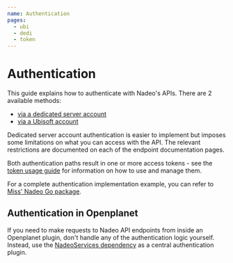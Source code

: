 ```yaml
---
name: Authentication
pages:
  - ubi
  - dedi
  - token
---
```


# Authentication

This guide explains how to authenticate with Nadeo's APIs. There are 2 available methods:

- [via a dedicated server account](/auth/dedi)
- [via a Ubisoft account](/auth/ubi)

Dedicated server account authentication is easier to implement but imposes some limitations on what you can access with the API. The relevant restrictions are documented on each of the endpoint documentation pages.

Both authentication paths result in one or more access tokens - see the [token usage guide](/auth/token) for information on how to use and manage them.

For a complete authentication implementation example, you can refer to [Miss' Nadeo Go package](https://github.com/codecat/gonadeo).

## Authentication in Openplanet

If you need to make requests to Nadeo API endpoints from inside an Openplanet plugin, don't handle any of the authentication logic yourself. Instead, use the [NadeoServices dependency](https://openplanet.dev/docs/reference/nadeoservices) as a central authentication plugin.
